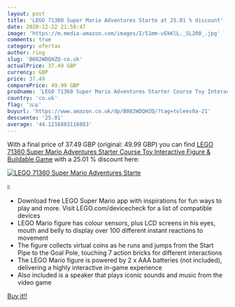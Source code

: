 ```yaml
---
layout: post
title: 'LEGO 71360 Super Mario Adventures Starte at 25.01 % discount'
date: 2020-12-22 21:59:47
image: 'https://m.media-amazon.com/images/I/51mm-vEkKlL._SL200_.jpg'
comments: true
category: ofertas
author: ring
slug: 'B082WDQHZQ-co.uk'
actualPrice: 37.49 GBP
currency: GBP
price: 37.49
comparePrice: 49.99 GBP
prodname: 'LEGO 71360 Super Mario Adventures Starter Course Toy Interactive Figure & Buildable Game'
country: 'co.uk'
flag: '🇬🇧'
buyurl: 'https://www.amazon.co.uk/dp/B082WDQHZQ/?tag=tolees0a-21'
descuento: '25.01'
average: '44.1216883116883'
---
```


With a final price of 37.49 GBP (original: 49.99 GBP) you can find [LEGO 71360 Super Mario Adventures Starter Course Toy Interactive Figure & Buildable Game](https://www.amazon.co.uk/dp/B082WDQHZQ/?tag=tolees0a-21) with a  25.01 % discount here:

[![LEGO 71360 Super Mario Adventures Starte](https://m.media-amazon.com/images/I/51mm-vEkKlL._SL200_.jpg)](https://www.amazon.co.uk/dp/B082WDQHZQ/?tag=tolees0a-21)

ℹ️:

- Download free LEGO Super Mario app with inspirations for fun ways to play and more. Visit LEGO.com/devicecheck for a list of compatible devices
- LEGO Mario figure has colour sensors, plus LCD screens in his eyes, mouth and belly to display over 100 different instant reactions to movement
- The figure collects virtual coins as he runs and jumps from the Start Pipe to the Goal Pole, touching 7 action bricks for different interactions
- The LEGO Mario figure is powered by 2 x AAA batteries (not included), delivering a highly interactive in-game experience
- Also included is a speaker that plays iconic sounds and music from the video game

[Buy it!!](https://www.amazon.co.uk/dp/B082WDQHZQ/?tag=tolees0a-21)
